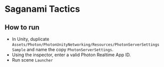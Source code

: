 # Saganami Tactics

## How to run

- In Unity, duplicate `Assets/Photon/PhotonUnityNetworking/Resources/PhotonServerSettings Sample` and name the copy `PhotonServerSettings`.
- Using the inspector, enter a valid Photon Realtime App ID.
- Run scene `Launcher`
